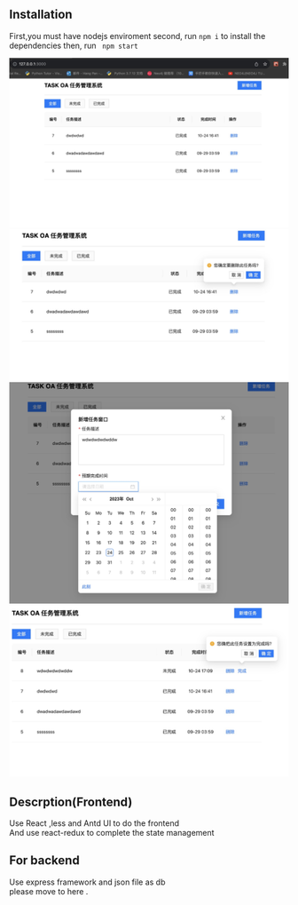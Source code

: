## Installation
First,you must have nodejs enviroment
second, run ```npm i``` to install the dependencies
then, run ` npm start` 

![Alt text](image.png)
![Alt text](image-1.png)
![Alt text](image-2.png)
![Alt text](image-3.png)
## Descrption(Frontend)
Use React ,less and Antd UI to do the frontend  
And use react-redux to complete the state management  

## For backend 
Use express framework and json file as db  
please move to here .